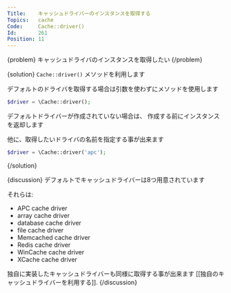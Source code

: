 ```yaml
---
Title:    キャッシュドライバーのインスタンスを取得する
Topics:   cache
Code:     Cache::driver()
Id:       261
Position: 11
---
```


{problem}
キャッシュドライバのインスタンスを取得したい
{/problem}

{solution}
`Cache::driver()` メソッドを利用します

デフォルトのドライバを取得する場合は引数を使わずにメソッドを使用します

```php
$driver = \Cache::driver();
```

デフォルトドライバーが作成されていない場合は、
作成する前にインスタンスを返却します

他に、取得したいドライバの名前を指定する事が出来ます

```php
$driver = \Cache::driver('apc');
```

{/solution}

{discussion}
デフォルトでキャッシュドライバーは8つ用意されています

それらは:

* APC cache driver
* array cache driver
* database cache driver
* file cache driver
* Memcached cache driver
* Redis cache driver
* WinCache cache driver
* XCache cache driver

独自に実装したキャッシュドライバーも同様に取得する事が出来ます
[[独自のキャッシュドライバーを利用する]].
{/discussion}
